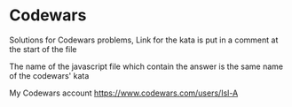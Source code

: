 # Codewars

Solutions for Codewars problems, Link for the kata is put in a comment at the start of the file

The name of the javascript file which contain the answer is the same name of the codewars' kata

My Codewars account https://www.codewars.com/users/Isl-A
